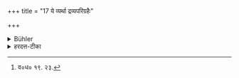 +++
title = "17 ये व्यर्था द्रव्यपरिग्रहैः"

+++

<details><summary>Bühler</summary>

17. And those to whom the acquisition of property is forbidden (as Sannyāsins).
</details>

<details><summary>हरदत्त-टीका</summary>

## सूत्रम्
ये व्यर्था द्रव्यपरिग्रहैः ॥ १७॥  
### टिप्पनी
ये च परिव्राजकादयः द्रव्यपरिग्रहैर्व्यर्था निष्प्रयोजनाः शास्त्रतो येषां द्रव्यपरिग्रहः प्रतिषिद्धः तेऽप्यकराः।  
तथा च वसिष्ठः—  
[^१]"अकरः श्रोत्रियो राजा पुमाननाथः प्रव्रजितो बालवृद्धतरुणप्रशान्ता" इति ॥ १७॥  

[^१]: व०ध० १९. २३.
</details>
